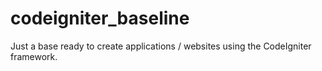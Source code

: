 # codeigniter_baseline
Just a base ready to create applications / websites using the CodeIgniter framework.
